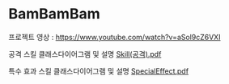 # BamBamBam
프로젝트 영상 : 
https://www.youtube.com/watch?v=aSol9cZ6VXI

공격 스킬 클래스다이어그램 및 설명 
[Skill(공격).pdf](https://github.com/user-attachments/files/20271501/Skill.pdf)

특수 효과 스킬 클래스다이어그램 및 설명
[SpecialEffect.pdf](https://github.com/user-attachments/files/20271508/SpecialEffect.pdf)
